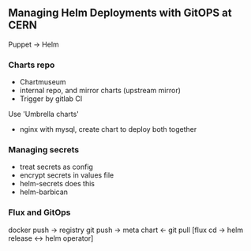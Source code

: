 Managing Helm Deployments with GitOPS at CERN
---------------------------------------------

Puppet -> Helm

### Charts repo
* Chartmuseum
* internal repo, and mirror charts (upstream mirror)
* Trigger by gitlab CI

Use 'Umbrella charts'
* nginx with mysql, create chart to deploy both together

### Managing secrets
* treat secrets as config
* encrypt secrets in values file
* helm-secrets does this
* helm-barbican

### Flux and GitOps
docker push -> registry
git push -> meta chart <- git pull [flux cd -> helm release <-> helm operator]